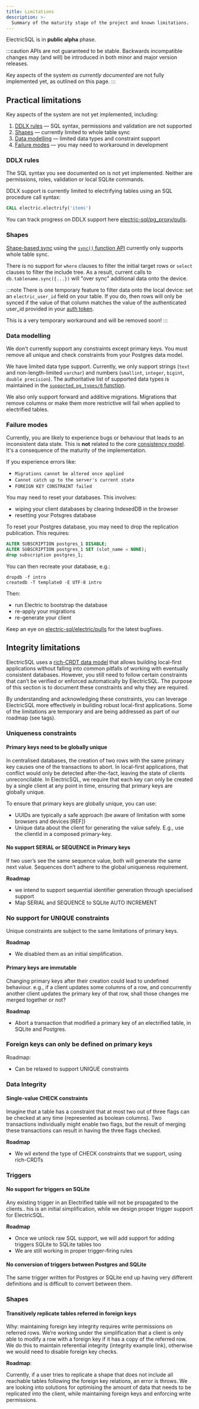```yaml
---
title: Limitations
description: >-
  Summary of the maturity stage of the project and known limitations.
---
```


ElectricSQL is in <strong className="warning-color">public alpha</strong> phase.

:::caution
APIs are not guaranteed to be stable. Backwards incompatible changes may (and will) be introduced in both minor and major version releases.

Key aspects of the system *as currently documented* are not fully implemented yet, as outlined on this page.
:::

## Practical limitations

Key aspects of the system are not yet implemented, including:

1. [DDLX rules](#ddlx-rules) &mdash; SQL syntax, permissions and validation are not supported
2. [Shapes](#shapes) &mdash; currently limited to whole table sync
3. [Data modelling](../usage/data-modelling/index.md) &mdash; limited data types and constraint support
4. [Failure modes](#failure-modes) &mdash; you may need to workaround in development

### DDLX rules

The SQL syntax you see documented on <DocPageLink path="api/ddlx" /> is not yet implemented. Neither are permissions, roles, validation or local SQLite commands.

DDLX support is currently limited to electrifying tables using an SQL procedure call syntax:

```sql
CALL electric.electrify('items')
```

You can track progress on DDLX support here [electric-sql/pg_proxy/pulls](https://github.com/electric-sql/pg_proxy/pulls).

### Shapes

[Shape-based sync](../usage/data-access/shapes.md) using the [`sync()` function API](../api/clients/typescript.md#sync) currently only supports whole table sync.

There is no support for `where` clauses to filter the initial target rows or `select` clauses to filter the include tree. As a result, current calls to `db.tablename.sync({...})` will "over sync" additional data onto the device.

:::note
There is one temporary feature to filter data onto the local device: set an `electric_user_id` field on your table. If you do, then rows will only be synced if the value of that column matches the value of the authenticated user_id provided in your [auth token](../usage/auth/index.md).

This is a very temporary workaround and will be removed soon!
:::

### Data modelling

We don't currently support any constraints except primary keys. You must remove all unique and check constraints from your Postgres data model.

We have limited data type support. Currently, we only support strings (`text` and non-length-limited `varchar`) and numbers (`smallint`, `integer`, `bigint`, `double precision`). The authoritative list of supported data types is maintained in the [`supported_pg_types/0` function][1].

We also only support forward and additive migrations. Migrations that remove columns or make them more restrictive will fail when applied to electrified tables.

[1]: https://github.com/search?q=repo%3Aelectric-sql%2Felectric+symbol%3Asupported_pg_types&type=code

### Failure modes

Currently, you are likely to experience bugs or behaviour that leads to an inconsistent data state. This is **not** related to the core [consistency model](./consistency.md). It's a consequence of the maturity of the implementation.

If you experience errors like:

- `Migrations cannot be altered once applied`
- `Cannot catch up to the server's current state` 
- `FOREIGN KEY CONSTRAINT failed`

You may need to reset your databases. This involves:

- wiping your client databases by clearing IndexedDB in the browser
- resetting your Potsgres database

To reset your Postgres database, you may need to drop the replication publication. This requires:

```sql
ALTER SUBSCRIPTION postgres_1 DISABLE;
ALTER SUBSCRIPTION postgres_1 SET (slot_name = NONE);
drop subscription postgres_1;
```

You can then recreate your database, e.g.:

```shell
dropdb -f intro
createdb -T template0 -E UTF-8 intro
```

Then:

- run Electric to bootstrap the database
- re-apply your migrations
- re-generate your client

Keep an eye on [electric-sql/electric/pulls](https://github.com/electric-sql/electric) for the latest bugfixes.

## Integrity limitations

ElectricSQL uses a [rich-CRDT data model](./consistency.md#rich-crdts) that allows building local-first applications without falling into common pitfalls of working with eventually consistent databases. However, you still need to follow certain constraints that can’t be verified or enforced automatically by ElectricSQL. The purpose of this section is to document these constraints and why they are required.

By understanding and acknowledging these constraints, you can leverage ElectricSQL more effectively in building robust local-first applications. Some of the limitations are temporary and are being addressed as part of our roadmap (see tags).

### Uniqueness constraints

#### Primary keys need to be globally unique

In centralised databases, the creation of two rows with the same primary key causes one of the transactions to abort. In local-first applications, that conflict would only be detected after-the-fact, leaving the state of clients unreconcilable. In ElectricSQL, we require that each key can only be created by a single client at any point in time, ensuring that primary keys are globally unique.

To ensure that primary keys are globally unique, you can use:

- UUIDs are typically a safe approach (be aware of limitation with some browsers and devices [REF])
- Unique data about the client for generating the value safely. E.g., use the clientId in a composed primary-key.

#### No support SERIAL or SEQUENCE in Primary keys

If two user’s see the same sequence value, both will generate the same next value. Sequences don’t adhere to the global uniqueness requirement.

**Roadmap**

- we intend to support sequential identifier generation through specialised support
- Map SERIAL and SEQUENCE to SQLite AUTO INCREMENT

### No support for UNIQUE constraints

Unique constraints are subject to the same limitations of primary keys.

**Roadmap**

- We disabled them as an initial simplification.

#### Primary keys are immutable

Changing primary keys after their creation could lead to undefined behaviour. e.g., if a client updates some columns of a row, and concurrently another client updates the primary key of that row, shall those changes me merged together or not?

**Roadmap**

- Abort a transaction that modified a primary key of an electrified table, in SQLite and Postgres.

### Foreign keys can only be defined on primary keys

Roadmap:

- Can be relaxed to support UNIQUE constraints

### Data Integrity

#### Single-value CHECK constraints

Imagine that a table has a constraint that at most two out of three flags can be checked at any time (represented as boolean columns). Two transactions individually might enable two flags, but the result of merging these transactions can result in having the three flags checked.

**Roadmap**

- We wil extend the type of CHECK constraints that we support, using rich-CRDTs

### Triggers

#### No support for triggers on SQLite

Any existing trigger in an Electrified table will not be propagated to the clients.. his is an initial simplification, while we design proper trigger support for ElectricSQL.

**Roadmap**

- Once we unlock raw SQL support, we will add support for adding triggers SQLite to SQLite tables too
- We are still working in proper trigger-firing rules

#### No conversion of triggers between Postgres and SQLite

The same trigger written for Postgres or SQLite end up having very different definitions and is difficult to convert between them.

### Shapes

#### Transitively replicate tables referred in foreign keys

Why: maintaining foreign key integrity requires write permissions on referred rows. We’re working under the simplification that a client is only able to modify a row with a foreign key if it has a copy of the referred row. We do this to maintain referential integrity (integrity example link), otherwise we would need to disable foreign key checks.

**Roadmap**:

Currently, if a user tries to replicate a shape that does not include all reachable tables following the foreign key relations, an error is throws. We are looking into solutions for optimising the amount of data that needs to be replicated into the client, while maintaining foreign keys and enforcing write permissions.
